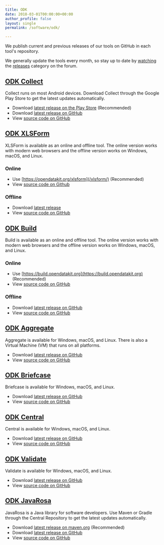 ```yaml
---
title: ODK
date: 2018-03-01T00:00:00+00:00
author_profile: false
layout: single
permalink: /software/odk/

---
```


We publish current and previous releases of our tools on GitHub in each tool's repository. 

We generally update the tools every month, so stay up to date by [watching](https://forum.opendatakit.org/t/9066) the [releases](https://forum.opendatakit.org/c/releases) category on the forum.

## [ODK Collect](#odk-collect)

Collect runs on most Android devices. Download Collect through the Google Play Store to get the latest updates automatically.

* Download [latest release on the Play Store](https://play.google.com/store/apps/details?id=org.odk.collect.android) (Recommended)
* Download [latest release on GitHub](https://github.com/opendatakit/collect/releases/latest)
* View [source code on GitHub](https://github.com/opendatakit/collect)

## [ODK XLSForm](#odk-xlsform)

XLSForm is available as an online and offline tool. The online version works with modern web browsers and the offline version works on Windows, macOS, and Linux.

### Online
* Use [https://opendatakit.org/xlsform](/xlsform/) (Recommended)
* View [source code on Github](https://github.com/opendatakit/xlsform-online)

### Offline
* Download [latest release](https://github.com/opendatakit/xlsform-offline/releases/latest)
* View [source code on GitHub](https://github.com/opendatakit/xlsform-offline)

## [ODK Build](#odk-build)

Build is available as an online and offline tool. The online version works with modern web browsers and the offline version works on Windows, macOS, and Linux.

### Online
* Use [https://build.opendatakit.org](https://build.opendatakit.org) (Recommended)
* View [source code on GitHub](https://github.com/opendatakit/build)

### Offline
* Download [latest release on GitHub](https://github.com/opendatakit/build/releases/latest)
* View [source code on GitHub](https://github.com/opendatakit/build)

## [ODK Aggregate](#odk-aggregate)

Aggregate is available for Windows, macOS, and Linux. There is also a Virtual Machine (VM) that runs on all platforms. 

* Download [latest release on GitHub](https://github.com/opendatakit/aggregate/releases/latest)
* View [source code on GitHub](https://github.com/opendatakit/aggregate)

## [ODK Briefcase](#odk-briefcase)

Briefcase is available for Windows, macOS, and Linux.

* Download [latest release on GitHub](https://github.com/opendatakit/briefcase/releases/latest)
* View [source code on GitHub](https://github.com/opendatakit/briefcase)

## [ODK Central](#odk-central)

Central is available for Windows, macOS, and Linux.

* Download [latest release on GitHub](https://github.com/opendatakit/central/releases/latest)
* View [source code on GitHub](https://github.com/opendatakit/central)

## [ODK Validate](#odk-validate)

Validate is available for Windows, macOS, and Linux.

* Download [latest release on GitHub](https://github.com/opendatakit/validate/releases/latest)
* View [source code on GitHub](https://github.com/opendatakit/validate)

## [ODK JavaRosa](#odk-javarosa)

JavaRosa is a Java library for software developers. Use Maven or Gradle through the Central Repository to get the latest updates automatically.

* Download [latest release on maven.org](https://search.maven.org/#search%7Cga%7C1%7Ca%3A%22opendatakit-javarosa%22) (Recommended)
* Download [latest release on GitHub](https://github.com/opendatakit/javarosa/releases/latest)
* View [source code on GitHub](https://github.com/opendatakit/javarosa)